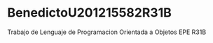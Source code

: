 BenedictoU201215582R31B
=======================

Trabajo de Lenguaje de Programacion Orientada a Objetos EPE R31B